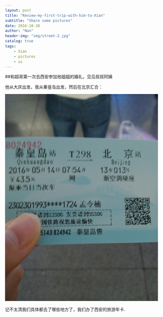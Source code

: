 ```yaml
---
layout: post
title: "Review-my-first-trip-with-him-to-Xian"
subtitle: "Share some pictures"
date: 2016-10-30
author: "Nan"
header-img: "img/street-2.jpg"
catalog: true
tags:
	- Xian
	- pictures
	- us
---
```

##和超哥第一次去西安参加他姐姐的婚礼，见见叔叔阿姨

他从大庆出发，我从秦皇岛出发，然后在北京汇合：

![ticket](img/Xian/ticket.jpg)

记不太清我们具体都去了哪些地方了，我们办了西安的旅游年卡.

